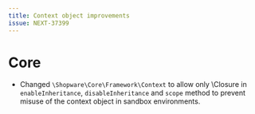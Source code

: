 ```yaml
---
title: Context object improvements
issue: NEXT-37399
---
```


# Core

* Changed `\Shopware\Core\Framework\Context` to allow only \Closure in `enableInheritance`, `disableInheritance` and `scope` method to prevent misuse of the context object in sandbox environments.

